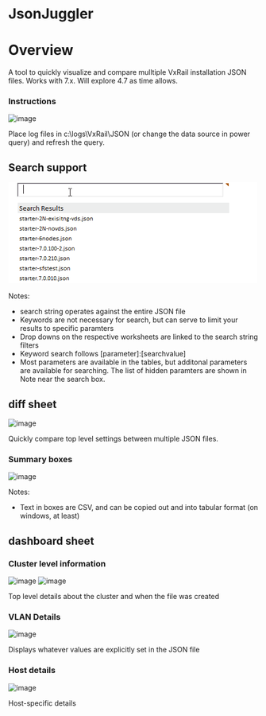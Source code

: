 # JsonJuggler

# Overview
A tool to quickly visualize and compare mulltiple VxRail installation JSON files.  Works with 7.x.  Will explore 4.7 as time allows.

### Instructions
![image](https://user-images.githubusercontent.com/11296072/131572233-0d663985-c7e2-4f2b-9df9-0e53392d3e47.png)

Place log files in c:\logs\VxRail\JSON (or change the data source in power query) and refresh the query.

## Search support 
![image](https://github.com/pgaljan/JsonJuggler/blob/main/SearchExample.gif)

Notes:  
- search string operates against the entire JSON file
- Keywords are not necessary for search, but can serve to limit your results to specific paramters
- Drop downs on the respective worksheets are linked to the search string filters
- Keyword search follows [parameter]:[searchvalue]
- Most parameters are available in the tables, but additonal parameters are available for searching.  The list of hidden paramters are shown in Note near the search box.

## diff sheet
![image](https://user-images.githubusercontent.com/11296072/131400417-7e072c1e-59d9-4e85-b970-dafad09db14e.png)

Quickly compare top level settings between multiple JSON files.

### Summary boxes
![image](https://user-images.githubusercontent.com/11296072/131570984-45c40bfc-adb2-4194-b63a-116112bd387b.png)

Notes:
- Text in boxes are CSV, and can be copied out and into tabular format (on windows, at least)

## dashboard sheet
### Cluster level information
![image](https://user-images.githubusercontent.com/11296072/131400601-0ed10f6f-9111-43b7-8fa0-d3a46100a6c2.png)
![image](https://user-images.githubusercontent.com/11296072/131400832-5877d9b9-8166-4df6-979c-0d11e6dea8f5.png)

Top level details about the cluster and when the file was created

### VLAN Details
![image](https://user-images.githubusercontent.com/11296072/131401168-cfcdfc76-ce2e-432b-878b-7b6875f6640e.png)

Displays whatever values are explicitly set in the JSON file

### Host details
![image](https://user-images.githubusercontent.com/11296072/131402589-07d5d21f-7df2-4ac7-a1a3-e61ffbae0fb0.png)

Host-specific details
